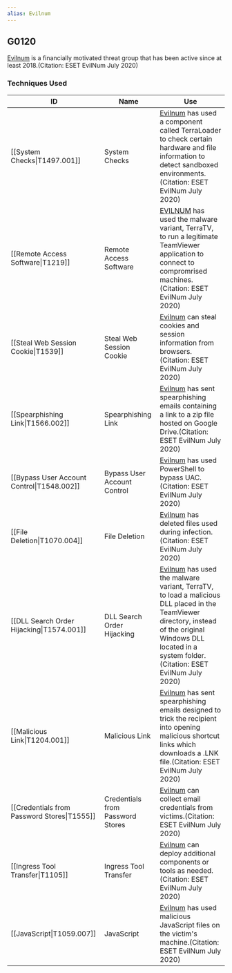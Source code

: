 ```yaml
---
alias: Evilnum
---
```


## G0120

[Evilnum](https://attack.mitre.org/groups/G0120) is a financially motivated threat group that has been active since at least 2018.(Citation: ESET EvilNum July 2020)


### Techniques Used

| ID | Name | Use |
| --- | --- | --- |
| [[System Checks\|T1497.001]] | System Checks | [Evilnum](https://attack.mitre.org/groups/G0120) has used a component called TerraLoader to check certain hardware and file information to detect sandboxed environments. (Citation: ESET EvilNum July 2020) |
| [[Remote Access Software\|T1219]] | Remote Access Software | [EVILNUM](https://attack.mitre.org/software/S0568) has used the malware variant, TerraTV, to run a legitimate TeamViewer application to connect to compromrised machines.(Citation: ESET EvilNum July 2020) |
| [[Steal Web Session Cookie\|T1539]] | Steal Web Session Cookie | [Evilnum](https://attack.mitre.org/groups/G0120) can steal cookies and session information from browsers.(Citation: ESET EvilNum July 2020) |
| [[Spearphishing Link\|T1566.002]] | Spearphishing Link | [Evilnum](https://attack.mitre.org/groups/G0120) has sent spearphishing emails containing a link to a zip file hosted on Google Drive.(Citation: ESET EvilNum July 2020) |
| [[Bypass User Account Control\|T1548.002]] | Bypass User Account Control | [Evilnum](https://attack.mitre.org/groups/G0120) has used PowerShell to bypass UAC.(Citation: ESET EvilNum July 2020) |
| [[File Deletion\|T1070.004]] | File Deletion | [Evilnum](https://attack.mitre.org/groups/G0120) has deleted files used during infection.(Citation: ESET EvilNum July 2020) |
| [[DLL Search Order Hijacking\|T1574.001]] | DLL Search Order Hijacking | [Evilnum](https://attack.mitre.org/groups/G0120) has used the malware variant, TerraTV, to load a malicious DLL placed in the TeamViewer directory, instead of the original Windows DLL located in a system folder.(Citation: ESET EvilNum July 2020)  |
| [[Malicious Link\|T1204.001]] | Malicious Link | [Evilnum](https://attack.mitre.org/groups/G0120) has sent spearphishing emails designed to trick the recipient into opening malicious shortcut links which downloads a .LNK file.(Citation: ESET EvilNum July 2020) |
| [[Credentials from Password Stores\|T1555]] | Credentials from Password Stores | [Evilnum](https://attack.mitre.org/groups/G0120) can collect email credentials from victims.(Citation: ESET EvilNum July 2020) |
| [[Ingress Tool Transfer\|T1105]] | Ingress Tool Transfer | [Evilnum](https://attack.mitre.org/groups/G0120) can deploy additional components or tools as needed.(Citation: ESET EvilNum July 2020) |
| [[JavaScript\|T1059.007]] | JavaScript | [Evilnum](https://attack.mitre.org/groups/G0120) has used malicious JavaScript files on the victim's machine.(Citation: ESET EvilNum July 2020) |
